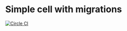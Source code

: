 Simple cell with migrations
===========================

[![Circle CI](https://circleci.com/gh/plow-technologies/distributed-simple-cell.svg?style=shield)](https://circleci.com/gh/plow-technologies/distributed-simple-cell)
